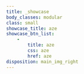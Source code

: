 ```yaml
---
title: _showcase
body_classes: modular
class: small
showcase_title: aze
showcase_btn_list:
    -
        title: aze
        css: aze
        href: aze
disposition: main_img_right
---
```


